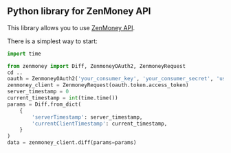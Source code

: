 ## Python library for ZenMoney API
This library allows you to use [ZenMoney API](https://github.com/zenmoney/ZenPlugins/wiki/ZenMoney-API).

There is a simplest way to start:

```python
import time

from zenmoney import Diff, ZenmoneyOAuth2, ZenmoneyRequest
cd ..
oauth = ZenmoneyOAuth2('your_consumer_key', 'your_consumer_secret', 'user_name', 'user_password')
zenmoney_client = ZenmoneyRequest(oauth.token.access_token)
server_timestamp = 0
current_timestamp = int(time.time())
params = Diff.from_dict(
    {
        'serverTimestamp': server_timestamp,
        'currentClientTimestamp': current_timestamp,
    }
)
data = zenmoney_client.diff(params=params)
```
